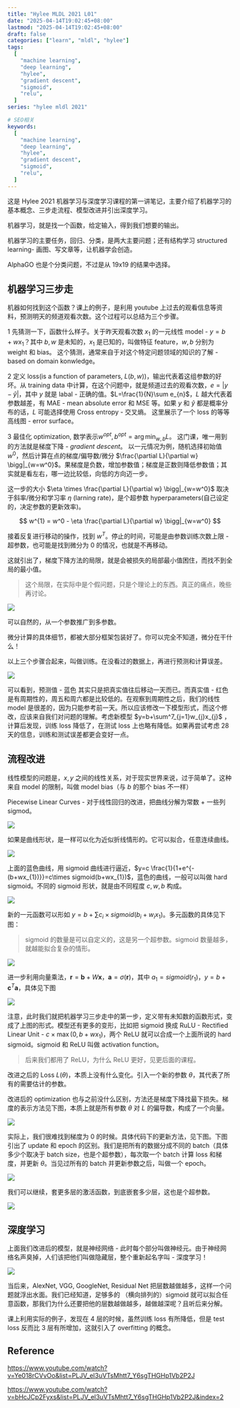 ```yaml
---
title: "Hylee MLDL 2021 L01"
date: "2025-04-14T19:02:45+08:00"
lastmod: "2025-04-14T19:02:45+08:00"
draft: false
categories: ["learn", "mldl", "hylee"]
tags:
  [
    "machine learning",
    "deep learning",
    "hylee",
    "gradient descent",
    "sigmoid",
    "relu",
  ]
series: "hylee mldl 2021"

# SEO相关
keywords:
  [
    "machine learning",
    "deep learning",
    "hylee",
    "gradient descent",
    "sigmoid",
    "relu",
  ]
---
```


<!-- 文章摘要：此处内容会在首页显示为文章预览 -->

这是 Hylee 2021 机器学习与深度学习课程的第一讲笔记，主要介绍了机器学习的基本概念、三步走流程、模型改进并引出深度学习。

<!--more-->

机器学习，就是找一个函数，给定输入，得到我们想要的输出。

机器学习的主要任务，回归、分类，是两大主要问题；还有结构学习 structured learning- 画图、写文章等，让机器学会创造。

AlphaGO 也是个分类问题，不过是从 19x19 的结果中选择。

## 机器学习三步走

机器如何找到这个函数？课上的例子，是利用 youtube 上过去的观看信息等资料，预测明天的频道观看次数。这个过程可以总结为三个步骤。

1 先猜测一下，函数什么样子。关于昨天观看次数 $x_{1}$ 的一元线性 model - $y=b+wx_{1}$？其中 $b,w$ 是未知的，$x_{1}$ 是已知的，叫做特征 feature，$w,b$ 分别为 weight 和 bias。 这个猜测，通常来自于对这个特定问题领域的知识的了解 - based on domain konwledge。

2 定义 loss(is a function of parameters, $L(b,w)$)，输出代表着这组参数的好坏。从 training data 中计算，在这个问题中，就是频道过去的观看次数，$e=|y-\hat{y}|$，其中 $y$ 就是 labal - 正确的值。$L=\frac{1}{N}\sum e_{n}$，$L$ 越大代表着参数越差，有 MAE - mean absolute error 和 MSE 等。如果 $y$ 和 $\hat{y}$ 都是概率分布的话，$L$ 可能选择使用 Cross entropy - 交叉熵。 这里展示了一个 loss 的等等高线图 - error surface。

3 最佳化 optimization, 数学表示$w^{opt}, b^{opt} = \arg\min_{w,b} L$。 这门课，唯一用到的方法就是梯度下降 - _gradient descent_。 以一元情况为例，随机选择初始值 $w^0$，然后计算在点的梯度/偏导数/微分 $\frac{\partial L}{\partial w} \bigg|_{w=w^0}$。果梯度是负数，增加参数值；梯度是正数则降低参数值；其实就是看左右，哪一边比较低，向低的方向迈一步。

这一步的大小 $\eta \times \frac{\partial L}{\partial w} \bigg|_{w=w^0}$ 取决于斜率/微分和学习率 $\eta$ (larning rate)，是个超参数 hyperparameters(自己设定的，决定参数的更新效率)。

$$
w^{1} = w^0 - \eta \frac{\partial L}{\partial w} \bigg|_{w=w^0}
$$

接着反复进行移动的操作，找到 $w^T$。停止的时间，可能是由参数训练次数上限 - 超参数，也可能是找到微分为 0 的情况，也就是不再移动。

这就引出了，梯度下降方法的局限，就是会被损失的局部最小值困住，而找不到全局的最小值。

> 这个局限，在实际中是个假问题，只是个理论上的东西。真正的痛点，晚些再讨论。

![](l01-20250413163301740.png)

可以自然的，从一个参数推广到多参数。

微分计算的具体细节，都被大部分框架包装好了。你可以完全不知道，微分在干什么！

以上三个步骤合起来，叫做训练。在没看过的数据上，再进行预测和计算误差。

![](l01-20250413164346096.png)

可以看到，预测值 - 蓝色 其实只是把真实值往后移动一天而已。而真实值 - 红色 是有周期性的，周五和周六都是比较低的。在观察到周期性之后，我们的线性 model 是很差的，因为只能参考前一天。所以应该修改一下模型形式，而这个修改，应该来自我们对问题的理解。考虑新模型 $y=b+\sum^7_{j=1}w_{j}x_{j}$ ，计算后发现，训练 loss 降低了，在测试 loss 上也略有降低。如果再尝试考虑 28 天的信息，训练和测试误差都更会变好一点。

## 流程改进

线性模型的问题是，$x,y$ 之间的线性关系，对于现实世界来说，过于简单了。这种来自 model 的限制，叫做 model bias（与 $b$ 的那个 bias 不一样）

Piecewise Linear Curves - 对于线性回归的改进，把曲线分解为常数 + 一些列 sigmod。

![](l01-20250413173308605.png)

如果是曲线形状，是一样可以化为近似折线情形的。它可以拟合，任意连续曲线。

![](l01-20250413173550177.png)

上面的蓝色曲线，用 sigmoid 曲线进行逼近，$y=c \frac{1}{1+e^{-(b+wx_{1})}}=c\times sigmoid(b+wx_{1})$，蓝色的曲线，一般可以叫做 hard sigmoid。不同的 sigmoid 形状，就是由不同程度 $c,w,b$ 构成。

![](l01-20250413174058617.png)

新的一元函数可以形如 $y=b+\sum c_{i}\times sigmoid(b_{i}+w_{i}x_{1})$。多元函数的具体见下图：

> sigmoid 的数量是可以自定义的，这是另一个超参数。sigmoid 数量越多，就越能拟合复杂的情形。

![](l01-20250413211134398.png)

进一步利用向量乘法，$\mathbf{r}=\mathbf{b}+W\mathbf{x}$，$\mathbf{a}=\sigma(\mathbf{r})$，其中 $a_{1}=sigmoid(r_{1})$，$y=b+\mathbf{c}^T\mathbf{a}$，具体见下图

![](l01-20250413211527658.png)

注意，此时我们就把机器学习三步走中的第一步，定义带有未知数的函数形式，变成了上图的形式。模型还有更多的变形，比如把 sigmoid 换成 RuLU - Rectified Linear Unit - $c\times \max(0, b+wx_{1})$，两个 ReLU 就可以合成一个上面所说的 hard sigmoid。sigmoid 和 ReLU 叫做 activation function。

> 后来我们都用了 ReLU，为什么 ReLU 更好，见更后面的课程。

改进之后的 Loss $L(\theta)$，本质上没有什么变化。引入一个新的参数 $\theta$，其代表了所有的需要估计的参数。

改进后的 optimization 也与之前没什么区别，方法还是梯度下降找最下损失。梯度的表示方法见下图，本质上就是所有参数 $\theta$ 对 $L$ 的偏导数，构成了一个向量。

![](l01-20250413212757429.png)

实际上，我们很难找到梯度为 0 的时候。具体代码下的更新方法，见下图。下图引出了 update 和 epoch 的区别。我们是把所有的数据分成不同的 batch（具体多少个取决于 batch size，也是个超参数），每次取一个 batch 计算 loss 和梯度，并更新 $\theta$。当见过所有的 batch 并更新参数之后，叫做一个 epoch。

![](l01-20250413213151085.png)

我们可以继续，套更多层的激活函数，到底嵌套多少层，这也是个超参数。

![](l01-20250413213955071.png)

## 深度学习

上面我们改进后的模型，就是神经网络 - 此时每个部分叫做神经元。由于神经网络名声臭掉，人们该把他们叫做隐藏层，整个重新起名字叫 - 深度学习！

![](l01-20250414175619227.png)

当后来，AlexNet, VGG, GoogleNet, Residual Net 把层数越做越多，这样一个问题就浮出水面。我们已经知道，足够多的 （横向排列的）sigmoid 就可以拟合任意函数，那我们为什么还要把他的层数越做越多，越做越深呢？且听后来分解。

课上利用实际的例子，发现在 4 层的时候，虽然训练 loss 有所降低，但是 test loss 反而比 3 层有所增加，这就引入了 overfitting 的概念。

## Reference

<https://www.youtube.com/watch?v=Ye018rCVvOo&list=PLJV_el3uVTsMhtt7_Y6sgTHGHp1Vb2P2J>

<https://www.youtube.com/watch?v=bHcJCp2Fyxs&list=PLJV_el3uVTsMhtt7_Y6sgTHGHp1Vb2P2J&index=2>
